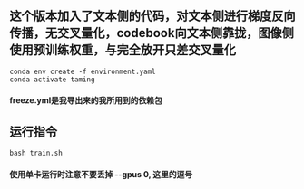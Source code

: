 ## 这个版本加入了文本侧的代码，对文本侧进行梯度反向传播，无交叉量化，codebook向文本侧靠拢，图像侧使用预训练权重，与完全放开只差交叉量化
```
conda env create -f environment.yaml
conda activate taming
```
#### freeze.yml是我导出来的我所用到的依赖包
## 运行指令
```
bash train.sh
```
#### 使用单卡运行时注意不要丢掉 --gpus 0, 这里的逗号